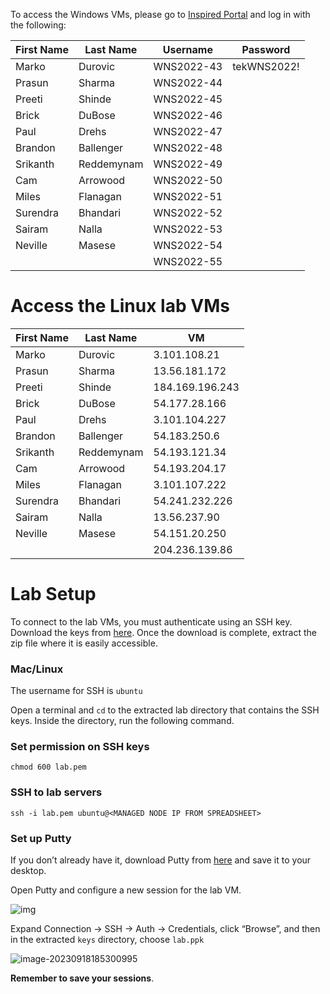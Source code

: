 To access the Windows VMs, please go to [Inspired Portal](https://html.inspiredvlabs.com/) and log in with the following: 


| First Name | Last Name     | Username    | Password      |
|------------|---------------|-------------|---------------|
| Marko      | Durovic       | WNS2022-43  | tekWNS2022!   |
| Prasun     | Sharma        | WNS2022-44  |               |
| Preeti     | Shinde        | WNS2022-45  |               |
| Brick      | DuBose        | WNS2022-46  |               |
| Paul       | Drehs         | WNS2022-47  |               |
| Brandon    | Ballenger     | WNS2022-48  |               |
| Srikanth   | Reddemynam    | WNS2022-49  |               |
| Cam        | Arrowood      | WNS2022-50  |               |
| Miles      | Flanagan      | WNS2022-51  |               |
| Surendra   | Bhandari      | WNS2022-52  |               |
| Sairam     | Nalla         | WNS2022-53  |               |
| Neville    | Masese        | WNS2022-54  |               |
|            |               | WNS2022-55  |               |

# Access the Linux lab VMs

| First Name | Last Name     | VM              |
|------------|---------------|-----------------|
| Marko      | Durovic       | 3.101.108.21    |
| Prasun     | Sharma        | 13.56.181.172   |
| Preeti     | Shinde        | 184.169.196.243 |
| Brick      | DuBose        | 54.177.28.166   |
| Paul       | Drehs         | 3.101.104.227   |
| Brandon    | Ballenger     | 54.183.250.6    |
| Srikanth   | Reddemynam    | 54.193.121.34   |
| Cam        | Arrowood      | 54.193.204.17   |
| Miles      | Flanagan      | 3.101.107.222   |
| Surendra   | Bhandari      | 54.241.232.226  |
| Sairam     | Nalla         | 13.56.237.90    |
| Neville    | Masese        | 54.151.20.250   |
|            |               | 204.236.139.86  |

# Lab Setup
To connect to the lab VMs, you must authenticate using an SSH key. Download the keys from [here](https://github.com/innovationinsoftware/microservices-practical/raw/refs/heads/main/keys.zip). Once the download is complete, extract the zip file where it is easily accessible.

### Mac/Linux

The username for SSH is
`ubuntu`

Open a terminal and `cd` to the extracted lab directory that contains the SSH keys. Inside the directory, run the following command.

### Set permission on SSH keys

```
chmod 600 lab.pem
```



### SSH to lab servers

```
ssh -i lab.pem ubuntu@<MANAGED NODE IP FROM SPREADSHEET>
```

### Set up Putty

If you don’t already have it, download Putty from [here](https://the.earth.li/~sgtatham/putty/latest/w64/putty.exe) and save it to your desktop.

Open Putty and configure a new session for the lab VM.

![img](https://jruels.github.io/openshift-admin/labs/openshift-deploy/images/putty-session.png)

Expand Connection -> SSH -> Auth -> Credentials, click “Browse”, and then in the extracted `keys` directory, choose `lab.ppk`

![image-20230918185300995](https://jruels.github.io/openshift-admin/labs/openshift-deploy/images/putty-auth.png)

**Remember to save your sessions**.
